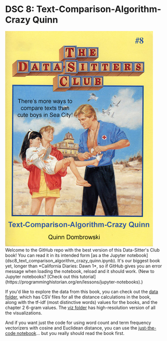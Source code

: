 # DSC 8: Text-Comparison-Algorithm-Crazy Quinn

<img src="images/dsc8_cover.jpg"/>
Welcome to the GitHub repo with the best version of this Data-Sitter's Club book! You can read it in its intended form [as a the Jupyter notebook](dsc8_text_comparison_algorithm_crazy_quinn.ipynb). It's our biggest book yet, longer than *California Diaries: Dawn 1*, so if GitHub gives you an error message when loading the notebook, reload and it should work. (New to Jupyter notebooks? [Check out this tutorial](https://programminghistorian.org/en/lessons/jupyter-notebooks).)

If you'd like to explore the data from this book, you can check out the [data folder](data), which has CSV files for all the distance calculations in the book, along with the tf-idf (most distinctive words) values for the books, and the chapter 2 6-gram values. The [viz folder](viz) has high-resolution version of all the visualizations.

And if you want just the code for using word count and term frequency vectorizers with cosine and Euclidean distance, you can use the [just-the-code notebook](dsc8_just_the_code.ipynb)... but you really should read the book first.